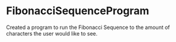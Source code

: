 # FibonacciSequenceProgram
Created a program to run the Fibonacci Sequence to the amount of characters the user would like to see.
